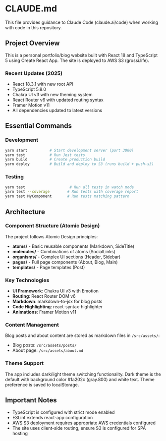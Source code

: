 # CLAUDE.md

This file provides guidance to Claude Code (claude.ai/code) when working with code in this repository.

## Project Overview

This is a personal portfolio/blog website built with React 18 and TypeScript 5 using Create React App. The site is deployed to AWS S3 (grossi.life).

### Recent Updates (2025)
- React 18.3.1 with new root API
- TypeScript 5.8.0
- Chakra UI v3 with new theming system
- React Router v6 with updated routing syntax
- Framer Motion v11
- All dependencies updated to latest versions

## Essential Commands

### Development
```bash
yarn start          # Start development server (port 3000)
yarn test           # Run Jest tests
yarn build          # Create production build
yarn deploy         # Build and deploy to S3 (runs build + push-s3)
```

### Testing
```bash
yarn test                    # Run all tests in watch mode
yarn test --coverage        # Run tests with coverage report
yarn test MyComponent       # Run tests matching pattern
```

## Architecture

### Component Structure (Atomic Design)
The project follows Atomic Design principles:
- **atoms/** - Basic reusable components (Markdown, SideTitle)
- **molecules/** - Combinations of atoms (SocialLinks)
- **organisms/** - Complex UI sections (Header, Sidebar)
- **pages/** - Full page components (About, Blog, Main)
- **templates/** - Page templates (Post)

### Key Technologies
- **UI Framework**: Chakra UI v3 with Emotion
- **Routing**: React Router DOM v6
- **Markdown**: markdown-to-jsx for blog posts
- **Code Highlighting**: react-syntax-highlighter
- **Animations**: Framer Motion v11

### Content Management
Blog posts and about content are stored as markdown files in `/src/assets/`:
- Blog posts: `/src/assets/posts/`
- About page: `/src/assets/about.md`

### Theme Support
The app includes dark/light theme switching functionality. Dark theme is the default with background color #1a202c (gray.800) and white text. Theme preference is saved to localStorage.

## Important Notes

- TypeScript is configured with strict mode enabled
- ESLint extends react-app configuration
- AWS S3 deployment requires appropriate AWS credentials configured
- The site uses client-side routing, ensure S3 is configured for SPA hosting